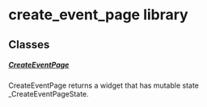 



# create_event_page library











## Classes

##### [CreateEventPage](../views_after_auth_screens_events_create_event_page/CreateEventPage-class.md)



CreateEventPage returns a widget that has mutable state _CreateEventPageState.
















